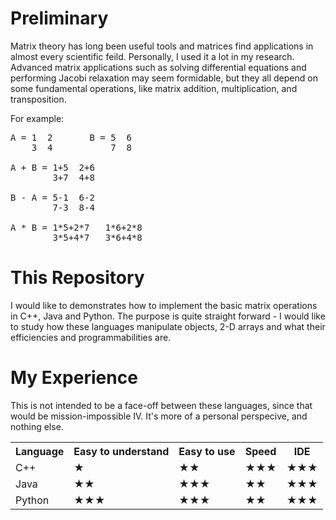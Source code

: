 Preliminary
===========
Matrix theory has long been useful tools and matrices find applications in almost every scientific feild. Personally, I used it a lot in my research. Advanced matrix applications such as solving differential equations and performing Jacobi relaxation may seem formidable, but they all depend on some fundamental operations, like matrix addition, multiplication, and transposition. 

For example:
<pre>
A = 1  2       B = 5  6
    3  4           7  8

A + B = 1+5  2+6
        3+7  4+8

B - A = 5-1  6-2
        7-3  8-4

A * B = 1*5+2*7   1*6+2*8
        3*5+4*7   3*6+4*8
</pre>



This Repository
===============

I would like to demonstrates how to implement the basic matrix operations in C++, Java and Python. The purpose is quite straight forward - I would like to study how these languages manipulate objects, 2-D arrays and what their efficiencies and programmabilities are. 



My Experience
=============
This is not intended to be a face-off between these languages, since that would be mission-impossible IV. It's more of a personal perspecive, and nothing else.

<table>
  <tr>
    <th>Language</th><th>Easy to understand<th>Easy to use</th><th>Speed</th><th>IDE</th>
  </tr>
  <tr>
    <td>C++</td><td>★</td><td>★★</td><td>★★★</td><td>★★★</td>
  </tr>
  <tr>
    <td>Java</td><td>★★</td><td>★★★</td><td>★★</td><td>★★★</td>
  </tr>
  <tr>
    <td>Python</td><td>★★★</td><td>★★★</td><td>★★</td><td>★★★</td>
  </tr>  
</table>




